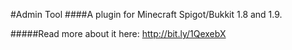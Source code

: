 #Admin Tool
####A plugin for Minecraft Spigot/Bukkit 1.8 and 1.9.

#####Read more about it here: http://bit.ly/1QexebX